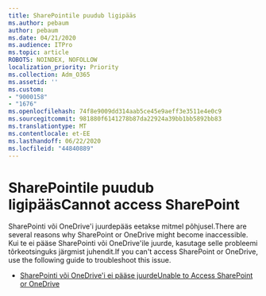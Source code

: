 ```yaml
---
title: SharePointile puudub ligipääs
ms.author: pebaum
author: pebaum
ms.date: 04/21/2020
ms.audience: ITPro
ms.topic: article
ROBOTS: NOINDEX, NOFOLLOW
localization_priority: Priority
ms.collection: Adm_O365
ms.assetid: ''
ms.custom:
- "9000158"
- "1676"
ms.openlocfilehash: 74f8e9009dd314aab5ce45e9aeff3e3511e4e0c9
ms.sourcegitcommit: 981880f6141278b87da22924a39bb1bb5892bb83
ms.translationtype: MT
ms.contentlocale: et-EE
ms.lasthandoff: 06/22/2020
ms.locfileid: "44840889"
---
```

# <a name="cannot-access-sharepoint"></a><span data-ttu-id="77beb-102">SharePointile puudub ligipääs</span><span class="sxs-lookup"><span data-stu-id="77beb-102">Cannot access SharePoint</span></span>

<span data-ttu-id="77beb-103">SharePointi või OneDrive'i juurdepääs eetakse mitmel põhjusel.</span><span class="sxs-lookup"><span data-stu-id="77beb-103">There are several reasons why SharePoint or OneDrive might become inaccessible.</span></span> <span data-ttu-id="77beb-104">Kui te ei pääse SharePointi või OneDrive'ile juurde, kasutage selle probleemi tõrkeotsinguks järgmist juhendit.</span><span class="sxs-lookup"><span data-stu-id="77beb-104">If you can't access SharePoint or OneDrive, use the following guide to troubleshoot this issue.</span></span>

- [<span data-ttu-id="77beb-105">SharePointi või OneDrive'i ei pääse juurde</span><span class="sxs-lookup"><span data-stu-id="77beb-105">Unable to Access SharePoint or OneDrive</span></span>](https://docs.microsoft.com/sharepoint/troubleshoot/sharing-and-permissions/sharepoint-online-inaccessible)
